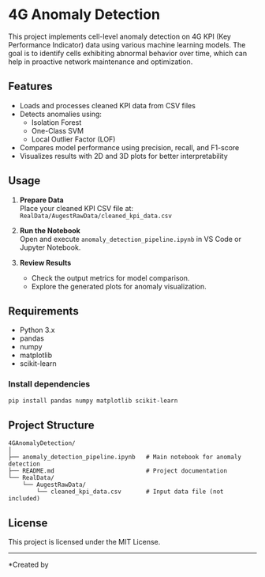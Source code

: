 # 4G Anomaly Detection

This project implements cell-level anomaly detection on 4G KPI (Key Performance Indicator) data using various machine learning models. The goal is to identify cells exhibiting abnormal behavior over time, which can help in proactive network maintenance and optimization.

## Features

- Loads and processes cleaned KPI data from CSV files
- Detects anomalies using:
  - Isolation Forest
  - One-Class SVM
  - Local Outlier Factor (LOF)
- Compares model performance using precision, recall, and F1-score
- Visualizes results with 2D and 3D plots for better interpretability

## Usage

1. **Prepare Data**  
   Place your cleaned KPI CSV file at:  
   `RealData/AugestRawData/cleaned_kpi_data.csv`

2. **Run the Notebook**  
   Open and execute `anomaly_detection_pipeline.ipynb` in VS Code or Jupyter Notebook.

3. **Review Results**  
   - Check the output metrics for model comparison.
   - Explore the generated plots for anomaly visualization.

## Requirements

- Python 3.x
- pandas
- numpy
- matplotlib
- scikit-learn

### Install dependencies

```bash
pip install pandas numpy matplotlib scikit-learn
```

## Project Structure

```
4GAnomalyDetection/
│
├── anomaly_detection_pipeline.ipynb   # Main notebook for anomaly detection
├── README.md                          # Project documentation
└── RealData/
    └── AugestRawData/
        └── cleaned_kpi_data.csv       # Input data file (not included)
```

## License

This project is licensed under the MIT License.

---

*Created by